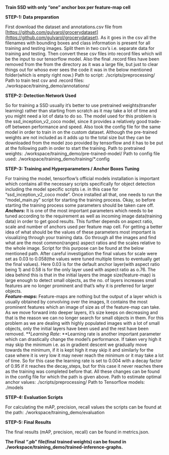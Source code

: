 **Train SSD with only “one” anchor box per feature-map cell**

**STEP-1:  Data preparation**

First download the dataset and annotations.csv file from [https://github.com/gulvarol/grocerydataset](https://github.com/gulvarol/grocerydataset). As it goes in the csv all the filenames with bounding boxes and class information is present for all training and testing images. Split them in two csv’s i.e. separate data for training and testing. Then convert these csv files into record files which will be the input to our tensorflow model. Also the final .record files have been removed from the from the directory as it was a large file, but just to clear things out for whoso ever sees the code it was in the below mentioned folder(which is empty right now.)
Path to script:   ./scripts/preprocessing/
Path to train test csv and .record files:     ./workspace/training_demo/annotations/

**STEP-2:  Detection Network Used**

So for training a SSD usually it’s better to use pretrained weights(transfer learning) rather than starting from scratch as it may take a lot of time and you might need a lot of data to do so. The model used for this problem is  the ssd_inception_v2_coco model, since it provides a relatively good trade-off between performance and speed. Also took the config file for the same model in order to train in on the custom dataset. Although the  pre-trained weights are not included as it adds up to the total size but they can be downloaded from the model zoo provided by tensorflow and it has to be put at the following path in order to start the training.
Path to pretrained weights:    ./workspace/training_demo/pre-trained-model/
Path to config file used:    ./workspace/training_demo/training/*.config

**STEP-3:  Training and Hyperparameters / Anchor Boxes Tuning**

For training the model, tensorflow’s official models installation is important which contains all the necessary scripts specifically for object detection including the model specific scripts i.e. in this case for “ssd_inception_v2_coco mode”. Once installed all that, one needs to run the “model_main.py” script for starting the training process. Okay, so before starting the training process some parameters should be taken care off. 
**_Anchors_:**   It is one of the most important parameters which needs to be tuned according to the requirement as well as incoming image data(training data) in order to get good results. This further depends on aspect ratio, scale and number of anchors used per feature map cell. For getting a better idea of what should be the values of these parameters most important is visualizing through your training data. Go through all the images and find what are the most common(ranges) aspect ratios and the scales relative to the whole image. Script for this purpose can be found at the below mentioned path. After careful investigation the final values for scale were set as 0.03 to 0.058(the values were tuned multiple times to eventually get the final values). Here 0.03 is for the default anchor layer(with aspect ratio being 1) and 0.58 is for the only layer used with aspect ratio as o.76. The idea behind this is that in the initial layers the image size(feature-map) is large enough to detect small objects, as the no. of layers increases small features are no longer prominent and that’s why it is preferred for larger objects.      
**_Feature-maps_:**   Feature-maps are nothing but the output of a layer which is usually obtained by convolving over the images, It contains the most prominent features which an image of size as of the feature-map can take. As we move forward into deeper layers, it’s size keeps on decreasing and that is the reason we can no longer search for small objects in them. For this problem as we are dealing with highly populated images with a lot of small objects, only the initial layers have been used and the rest have been removed.
**_Learning Rate_:    **Learning rate is another important parameter which can drastically change the model’s performance. If taken very high it may skip the minimum i.e. as in gradient descent we gradually move towards the minimum, if it is kept high it may skip it and similarly for the case where it is very low it may never reach the minimum or it may take a lot of time. So for this case the learning rate is set to 0.004 with a decay factor of 0.95 if it reaches the decay_steps, but for this case it never reaches there as the training was completed before that.
All these changes can be found in the config file for which the path is given above.
Path to estimate optimal anchor values: ./scripts/preprocessing/
Path to Tensorflow models: ./models

**STEP-4:  Evaluation Scripts**

For calculating the mAP, precision, recall values the scripts can be found at the path:   ./workspace/training_demo/evaluation

**STEP-5:  Final Results**

The final results (mAP, precision, recall) can be found in metrics.json.

**The Final “.pb” file(final trained weights) can be found in ./workspace/training_demo/trained-inference-graphs.**
